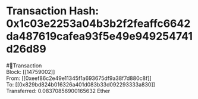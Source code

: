 
Transaction Hash: 0x1c03e2253a04b3b2f2feaffc6642da487619cafea93f5e49e949254741d26d89
====================================================================================
  
#💸Transaction  
Block: [[14759002]]  
From: [[0xeef86c2e49e11345f1a693675df9a38f7d880c8f]]  
To: [[0x829bd824b016326a401d083b33d092293333a830]]  
Transferred: 0.08370856900165632 Ether